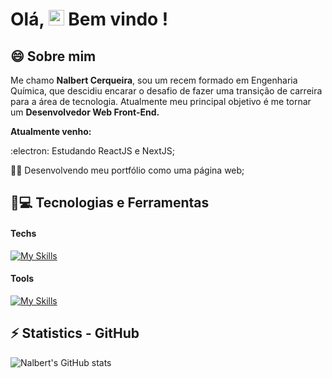 # Olá, <img src="https://media.giphy.com/media/hvRJCLFzcasrR4ia7z/giphy.gif" width="25px"> Bem vindo !

## 😄 Sobre mim

Me chamo **Nalbert Cerqueira**, sou um recem formado em Engenharia Química, que descidiu encarar o desafio de fazer uma transição de carreira para a área de tecnologia.
Atualmente meu principal objetivo é me tornar um **Desenvolvedor Web Front-End.**

**Atualmente venho:**

:electron: Estudando ReactJS e NextJS;

👨‍💻 Desenvolvendo meu portfólio como uma página web;

## 🚀💻 Tecnologias e Ferramentas

#### Techs
[![My Skills](https://skillicons.dev/icons?i=js,html,css,react,next,tailwind,nodejs,expressjs)](https://skillicons.dev)

#### Tools
[![My Skills](https://skillicons.dev/icons?i=git,github,webpack,vscode)](https://skillicons.dev)

## ⚡ Statistics - GitHub

![Nalbert's GitHub stats](https://vercel-readme-stats-git-main-nalbertcerqueira.vercel.app/api?username=nalbertcerqueira&show_icons=true&border_color=61ff81&bg_color=45,141414,202020,1b4b25&gradient_animation=true&title_color=ffffff&icon_color=61ff81&text_color=b3b3b3)
